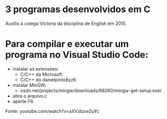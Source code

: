 # 3 programas desenvolvidos em C
 Auxílio à colega Victória da disciplina de English em 2015.

# Para compilar e executar um programa no Visual Studio Code:
* instalar as extensões:
  * C/C++ da Microsoft
  * C/C++ do danielpinto8zz6
* instalar MinGW:
  * osdn.net/projects/mingw/downloads/68260/mingw-get-setup.exe/
* abra o arquivo.c
* aperte F6

Fonte: youtube.com/watch?v=aXVzbzwZuYc

